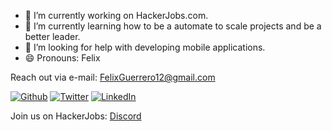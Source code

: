- 🔭 I’m currently working on HackerJobs.com.
- 🌱 I’m currently learning how to be a automate to scale projects and be a better leader. 
- 🤔 I’m looking for help with developing mobile applications.
- 😄 Pronouns: Felix

Reach out via e-mail: FelixGuerrero12@gmail.com

<p><a href="https://github.com/felixguerrero12" target="_blank"><img alt="Github" src="https://img.shields.io/badge/GitHub-%2312100E.svg?&style=for-the-badge&logo=Github&logoColor=white" /></a> <a href="https://twitter.com/nulloop" target="_blank"><img alt="Twitter" src="https://img.shields.io/badge/twitter-%231DA1F2.svg?&style=for-the-badge&logo=twitter&logoColor=white" /></a> <a href="https://www.linkedin.com/in/felix-guerrero-94bb4851" target="_blank"><img alt="LinkedIn" src="https://img.shields.io/badge/linkedin-%230077B5.svg?&style=for-the-badge&logo=linkedin&logoColor=white" /></a>
</p>

Join us on HackerJobs:
<a href="https://discord.gg/VXQyxFB" rel="Discord Invitation">[Discord](https://raw.githubusercontent.com/felixguerrero12/felixguerrero12/master/img/Discord-Logo%2BWordmark-Color.png)</a>
